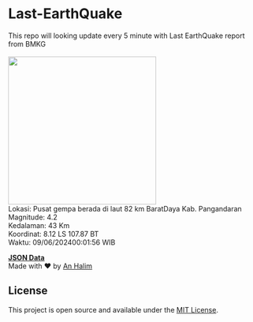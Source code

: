 # Last-EarthQuake
This repo will looking update every 5 minute with Last EarthQuake report from BMKG
<br>
<br>
<img src="https://static.bmkg.go.id/20240609000156.mmi.jpg" width="300"/>
<br>
Lokasi: Pusat gempa berada di laut 82 km BaratDaya Kab. Pangandaran <br>
Magnitude: 4.2 <br>
Kedalaman: 43 Km <br>
Koordinat: 8.12 LS 107.87 BT <br>
Waktu: 09/06/202400:01:56 WIB <br>

<a href="./data/data.json">**JSON Data**</a>
<br>
Made with ❤️ by <a href="https://github.com/an-halim">An Halim</a>
## License

This project is open source and available under the [MIT License](LICENSE).

